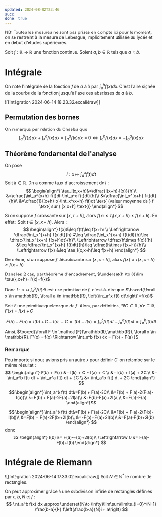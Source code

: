 ```yaml
---
updated: 2024-08-02T23:46
succ: 
done: true
---
```

NB: Toutes les mesures ne sont pas prises en compte ici pour le moment, on se restreint à la mesure de Lebesgue, implicitement utilisée au lycée et en début d'études supérieures.

Soit $f : \mathbb{R} \to \mathbb{R}$ une fonction continue.
Soient $a,b \in \mathbb{R}$ tels que $a < b$.
# Intégrale
On note l'intégrale de la fonction $f$ de $a$ à $b$ par $\int_a^b f(x) dx$.
C'est l'aire signée de la courbe de la fonction jusqu'à l'axe des abscisses de $a$ à $b$.

![[Intégration 2024-06-14 18.23.32.excalidraw]]

## Permutation des bornes
On remarque par relation de Chasles que
$$
\int_a^b f(x) dx+ \int_b^a f(x)dx = \int_a^a f(x) dx = 0
\Leftrightarrow \int_a^b f(x) dx = -\int_b^a f(x)dx
$$


## Théorème fondamental de l'analyse
On pose $$I : x \mapsto \int_a^x f(t) dt$$
Soit $h\in \mathbb{R}$.
On a comme taux d'accroissement de $I$ :
$$
\begin{align*}
\tau_I(x,x+h)&=\dfrac{I(x+h)-I(x)}{h}\\
&=\dfrac{\int_a^{x+h} f(t)dt-\int_a^x f(t)dt}{h}\\
&=\dfrac{\int_x^{x+h} f(t)dt}{h}\\
&=\dfrac{1}{(x+h)-x}\int_x^{x+h} f(t)dt \text{ (valeur moyenne de } f \text{ sur } [x,x+h] \text{)}
\end{align*}
$$

Si on suppose $f$ croissante sur $[x,x+h]$, alors $f(x)\leq\tau_I(x,x+h)\leq f(x+h)$.
En effet :
Soit $t \in [x,x+h]$. Alors :
$$
\begin{align*}
f(x)&\leq f(t)\leq f(x+h) \\
\Leftrightarrow \dfrac{\int_x^{x+h} f(x)dt}{h} &\leq \dfrac{\int_x^{x+h} f(t)dt}{h}\leq \dfrac{\int_x^{x+h} f(x+h)dt}{h}\\
\Leftrightarrow \dfrac{h\times f(x)}{h} &\leq \dfrac{\int_x^{x+h} f(t)dt}{h}\leq \dfrac{h\times f(x+h)}{h}\\
\Leftrightarrow f(x) &\leq \tau_I(x,x+h)\leq f(x+h)
\end{align*}
$$

De même, si on suppose $f$ décroissante sur $[x,x+h]$, alors $f(x)\geq\tau(x,x+h)\geq f(x+h)$

Dans les 2 cas, par théorème d'encadrement, $\underset{h \to 0}\lim \tau(x,x+h)=I'(x)=f(x)$

Donc $I : x \mapsto \int_a^x f(t) dt$ est une primitive de $f$, c'est-à-dire que $\boxed{\forall x \in \mathbb{R}, \forall a \in \mathbb{R}, \left(\int_a^x f(t) dt\right)'=f(x)}$

Soit $F$ une primitive quelconque de $f$.
Alors, par définition, $\exists!C\in \mathbb{R}, \forall x \in \mathbb{R},F(x) = I(x) + C$

$$
F(b) - F(a) = I(b) + C - I(a) - C = I(b) - I(a) = \int_a^b f(t) dt - \int_a^a f(t) dt = \int_a^b f(t) dt
$$

Ainsi, $\boxed{\forall F \in \mathcal{F}(\mathbb{R},\mathbb{R}), \forall x \in \mathbb{R}, F'(x) = f(x) \Rightarrow \int_a^b f(x) dx = F(b) - F(a) }$

### Remarque
Peu importe si nous avions pris un autre $x$ pour définir $C$, on retombe sur le même résultat :
$$
\begin{align*}
F(b) + F(a) &= I(b) + C + I(a) + C \\
&= I(b) + I(a) + 2C \\
&= \int_a^b f(t) dt + \int_a^a f(t) dt + 2C \\
&= \int_a^b f(t) dt + 2C
\end{align*}
$$

$$
\begin{align*}
\int_a^b f(t) dt&=F(b) + F(a)-2C\\
&=F(b) + F(a)-2(F(a)-I(a))\\
&=F(b) + F(a)-2F(a)+2I(a)\\
&=F(b)-F(a)+2I(a)\\
&=F(b)-F(a)
\end{align*}$$

$$
\begin{align*}
\int_a^b f(t) dt&=F(b) + F(a)-2C\\
&=F(b) + F(a)-2(F(b)-I(b))\\
&=F(b) + F(a)-2F(b)+2I(b)\\
&=-F(b)+F(a)+2I(b)\\
&=F(a)-F(b)+2I(b)
\end{align*}
$$
donc
$$
\begin{align*}
I(b) &= F(a)-F(b)+2I(b)\\
\Leftrightarrow 0 &= F(a)-F(b)+I(b)
\end{align*}
$$

# Intégrale de Riemann
![[Intégration 2024-06-14 17.33.02.excalidraw]]
Soit $N \in \mathbb{N}^*$ le nombre de rectangles.

On peut approximer grâce à une subdivision infinie de rectangles définies par $a,b,N$ et $f$ :
$$
\int_a^b f(x) dx \approx \underset{N\to \infty}\lim\sum\limits_{i=0}^{N-1} \frac{b-a}{N} f\left(\frac{b-a}{N}i + a\right)
$$



